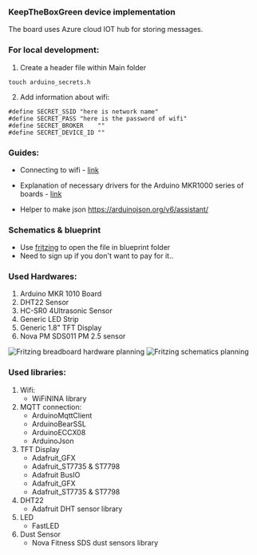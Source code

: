 ### KeepTheBoxGreen device implementation

The board uses Azure cloud IOT hub for storing messages.

### For local development:

1. Create a header file within Main folder

```
touch arduino_secrets.h
```

2. Add information about wifi:

```
#define SECRET_SSID "here is network name"
#define SECRET_PASS "here is the password of wifi"
#define SECRET_BROKER    ""
#define SECRET_DEVICE_ID ""
```

### Guides:

- Connecting to wifi - <a href="https://www.arduino.cc/en/Guide/MKRWiFi1010/connecting-to-wifi-network">link</a>

- Explanation of necessary drivers for the Arduino MKR1000 series of boards - <a href="https://www.arduino.cc/en/Guide/MKR1000">link</a>

- Helper to make json https://arduinojson.org/v6/assistant/

### Schematics & blueprint

- Use [fritzing](https://fritzing.org/) to open the file in blueprint folder
- Need to sign up if you don't want to pay for it..

### Used Hardwares:

1. Arduino MKR 1010 Board
2. DHT22 Sensor
3. HC-SR0 4Ultrasonic Sensor
4. Generic LED Strip
5. Generic 1.8" TFT Display
6. Nova PM SDS011 PM 2.5 sensor

![Fritzing breadboard hardware planning](https://i.imgur.com/iirBkXY.png)
![Fritzing schematics planning](https://i.imgur.com/qySSMSN.png)
### Used libraries:

1. Wifi:
   - WiFiNINA library
2. MQTT connection:
   - ArduinoMqttClient
   - ArduinoBearSSL
   - ArduinoECCX08
   - ArduinoJson
3. TFT Display
    * Adafruit_GFX
    * Adafruit_ST7735 & ST7798
    * Adafruit BusIO 
   - Adafruit_GFX
   - Adafruit_ST7735 & ST7798
4. DHT22
   - Adafruit DHT sensor library
5. LED
   - FastLED
6. Dust Sensor
   - Nova Fitness SDS dust sensors library
